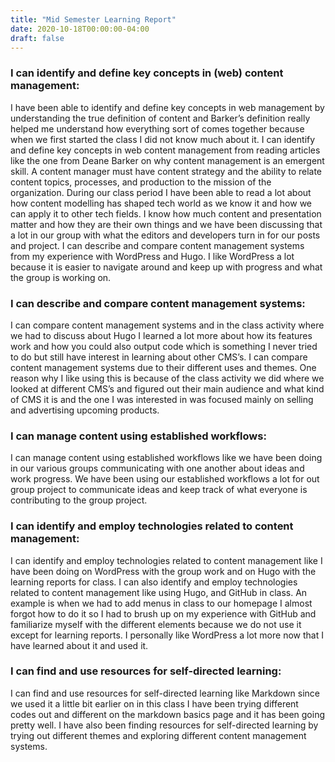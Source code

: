 ```yaml
---
title: "Mid Semester Learning Report"
date: 2020-10-18T00:00:00-04:00
draft: false
---
```

### I can identify and define key concepts in (web) content management:
I have been able to identify and define key concepts in web management by understanding the true definition of content and Barker’s definition really helped me understand how everything sort of comes together because when we first started the class I did not know much about it. I can identify and define key concepts in web content management from reading articles like the one from Deane Barker on why content management is an emergent skill. A content manager must have content strategy and the ability to relate content topics, processes, and production to the mission of the organization. During our class period I have been able to read a lot about how content modelling has shaped tech world as we know it and how we can apply it to other tech fields. I know how much content and presentation matter and how they are their own things and we have been discussing that a lot in our group with what the editors and developers turn in for our posts and project. I can describe and compare content management systems from my experience with WordPress and Hugo. I like WordPress a lot because it is easier to navigate around and keep up with progress and what the group is working on. 

### I can describe and compare content management systems:
 I can compare content management systems and in the class activity where we had to discuss about Hugo I learned a lot more about how its features work and how you could also output code which is something I never tried to do but still have interest in learning about other CMS’s. I can compare content management systems due to their different uses and themes. One reason why I like using this is because of the class activity we did where we looked at different CMS’s and figured out their main audience and what kind of CMS it is and the one I was interested in was focused mainly on selling and advertising upcoming products.

### I can manage content using established workflows:
I can manage content using established workflows like we have been doing in our various groups communicating with one another about ideas and work progress. We have been using our established workflows a lot for out group project to communicate ideas and keep track of what everyone is contributing to the group project. 

### I can identify and employ technologies related to content management:
I can identify and employ technologies related to content management like I have been doing on WordPress with the group work and on Hugo with the learning reports for class. I can also identify and employ technologies related to content management like using Hugo, and GitHub in class. An example is when we had to add menus in class to our homepage I almost forgot how to do it so I had to brush up on my experience with GitHub and familiarize myself with the different elements because we do not use it except for learning reports. I personally like WordPress a lot more now that I have learned about it and used it.

### I can find and use resources for self-directed learning:
I can find and use resources for self-directed learning like Markdown since we used it a little bit earlier on in this class I have been trying different codes out and different on the markdown basics page and it has been going pretty well. I have also been finding resources for self-directed learning by trying out different themes and exploring different content management systems.
